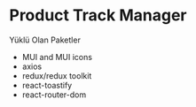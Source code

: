 # Product Track Manager
Yüklü Olan Paketler
- MUI and MUI icons
- axios
- redux/redux toolkit
- react-toastify
- react-router-dom



